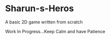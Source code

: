# Sharun-s-Heros
A basic 2D game written from scratch

Work In Progress...Keep Calm and have Patience 
